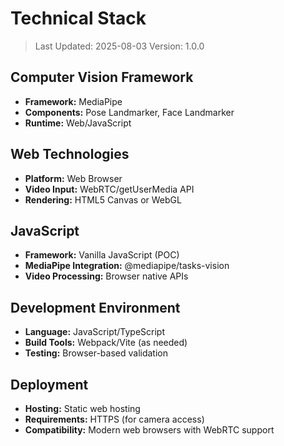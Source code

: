 # Technical Stack

> Last Updated: 2025-08-03
> Version: 1.0.0

## Computer Vision Framework

- **Framework:** MediaPipe
- **Components:** Pose Landmarker, Face Landmarker
- **Runtime:** Web/JavaScript

## Web Technologies

- **Platform:** Web Browser
- **Video Input:** WebRTC/getUserMedia API
- **Rendering:** HTML5 Canvas or WebGL

## JavaScript

- **Framework:** Vanilla JavaScript (POC)
- **MediaPipe Integration:** @mediapipe/tasks-vision
- **Video Processing:** Browser native APIs

## Development Environment

- **Language:** JavaScript/TypeScript
- **Build Tools:** Webpack/Vite (as needed)
- **Testing:** Browser-based validation

## Deployment

- **Hosting:** Static web hosting
- **Requirements:** HTTPS (for camera access)
- **Compatibility:** Modern web browsers with WebRTC support